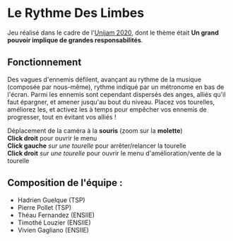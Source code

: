 # Le Rythme Des Limbes

Jeu réalisé dans le cadre de l'[Unijam 2020](https://unijam.telecom-sudparis.eu), dont le thème était **Un grand pouvoir implique de grandes responsabilités**.

## Fonctionnement

Des vagues d'ennemis défilent, avançant au rythme de la musique (composée par nous-même), rythme indiqué par un métronome en bas de l'écran. Parmi les ennemis sont cependant dispersés des anges, alliés qu'il faut épargner, et amener jusqu'au bout du niveau.
Placez vos tourelles, améliorez les, et activez les à temps pour empêcher vos ennemis de progresser, tout en évitant vos alliés !

Déplacement de la caméra à la **souris** (zoom sur la **molette**)  
**Click droit** pour ouvrir le menu  
**Click gauche** *sur une tourelle* pour arrêter/relancer la tourelle  
**Click droit** *sur une tourelle* pour ouvrir le menu d'amélioration/vente de la tourelle  


## Composition de l'équipe : 
- Hadrien Guelque (TSP)
- Pierre Pollet (TSP)
- Théau Fernandez (ENSIIE)
- Timothé Louzier (ENSIIE)
- Vivien Gagliano (ENSIIE)

